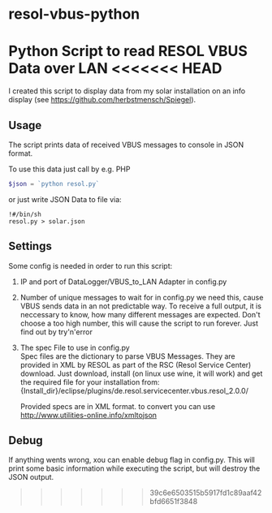 resol-vbus-python
=================

Python Script to read RESOL VBUS Data over LAN
<<<<<<< HEAD
=======

I created this script to display data from my solar installation on an info display (see https://github.com/herbstmensch/Spiegel).

Usage
-----

The script prints data of received VBUS messages to console in JSON format.

To use this data just call by e.g. PHP

```PHP
$json = `python resol.py`
```

or just write JSON Data to file via:

```shell
!#/bin/sh
resol.py > solar.json
```  

Settings
--------

Some config is needed in order to run this script:

1. IP and port of DataLogger/VBUS_to_LAN Adapter in config.py
2. Number of unique messages to wait for in config.py
    we need this, cause VBUS sends data in an not predictable way. To receive a full output, it is neccessary to know, how     many different messages are expected. Don't choose a too high number, this will cause the script to run forever. Just      find out by try'n'error

3. The spec File to use in config.py  
    Spec files are the dictionary to parse VBUS Messages. They are provided in XML by RESOL as part of the RSC (Resol Service Center) download. Just download, install (on linux use wine, it will work) and get the required file for your installation from: {Install_dir}/eclipse/plugins/de.resol.servicecenter.vbus.resol_2.0.0/

    Provided specs are in XML format. to convert you can use http://www.utilities-online.info/xmltojson
    
Debug
-----

If anything wents wrong, xou can enable debug flag in config.py. This will print some basic information while executing the script, but will destroy the JSON output. 
>>>>>>> 39c6e6503515b5917fd1c89aaf42bfd6651f3848

